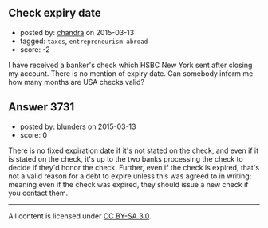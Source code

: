 ## Check expiry date

- posted by: [chandra](https://stackexchange.com/users/484341/chandra) on 2015-03-13
- tagged: `taxes`, `entrepreneurism-abroad`
- score: -2

I have received a banker's check which HSBC New York sent after closing my account. There is no mention of expiry date. Can somebody inform me how many months are USA checks valid?



## Answer 3731

- posted by: [blunders](https://stackexchange.com/users/216182/blunders) on 2015-03-13
- score: 0

There is no fixed expiration date if it's not stated on the check, and even if it is stated on the check, it's up to the two banks processing the check to decide if they'd honor the check. Further, even if the check is expired, that's not a valid reason for a debt to expire unless this was agreed to in writing; meaning even if the check was expired, they should issue a new check if you contact them.



---

All content is licensed under [CC BY-SA 3.0](https://creativecommons.org/licenses/by-sa/3.0/).
